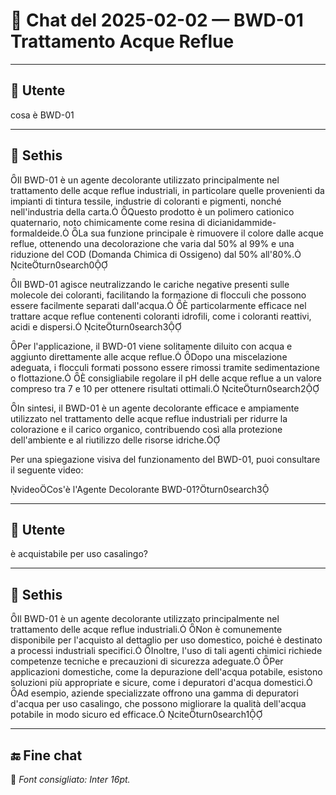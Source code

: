 # 📅 Chat del 2025-02-02 — BWD-01 Trattamento Acque Reflue

---

## 👤 **Utente**

cosa è BWD-01

---

## 🤖 **Sethis**

Il BWD-01 è un agente decolorante utilizzato principalmente nel trattamento delle acque reflue industriali, in particolare quelle provenienti da impianti di tintura tessile, industrie di coloranti e pigmenti, nonché nell'industria della carta. Questo prodotto è un polimero cationico quaternario, noto chimicamente come resina di dicianidammide-formaldeide. La sua funzione principale è rimuovere il colore dalle acque reflue, ottenendo una decolorazione che varia dal 50% al 99% e una riduzione del COD (Domanda Chimica di Ossigeno) dal 50% all'80%. citeturn0search0

Il BWD-01 agisce neutralizzando le cariche negative presenti sulle molecole dei coloranti, facilitando la formazione di flocculi che possono essere facilmente separati dall'acqua. È particolarmente efficace nel trattare acque reflue contenenti coloranti idrofili, come i coloranti reattivi, acidi e dispersi. citeturn0search3

Per l'applicazione, il BWD-01 viene solitamente diluito con acqua e aggiunto direttamente alle acque reflue. Dopo una miscelazione adeguata, i flocculi formati possono essere rimossi tramite sedimentazione o flottazione. È consigliabile regolare il pH delle acque reflue a un valore compreso tra 7 e 10 per ottenere risultati ottimali. citeturn0search2

In sintesi, il BWD-01 è un agente decolorante efficace e ampiamente utilizzato nel trattamento delle acque reflue industriali per ridurre la colorazione e il carico organico, contribuendo così alla protezione dell'ambiente e al riutilizzo delle risorse idriche.

Per una spiegazione visiva del funzionamento del BWD-01, puoi consultare il seguente video:

videoCos'è l'Agente Decolorante BWD-01?turn0search3

---

## 👤 **Utente**

è acquistabile per uso casalingo?

---

## 🤖 **Sethis**

Il BWD-01 è un agente decolorante utilizzato principalmente nel trattamento delle acque reflue industriali. Non è comunemente disponibile per l'acquisto al dettaglio per uso domestico, poiché è destinato a processi industriali specifici. Inoltre, l'uso di tali agenti chimici richiede competenze tecniche e precauzioni di sicurezza adeguate. Per applicazioni domestiche, come la depurazione dell'acqua potabile, esistono soluzioni più appropriate e sicure, come i depuratori d'acqua domestici. Ad esempio, aziende specializzate offrono una gamma di depuratori d'acqua per uso casalingo, che possono migliorare la qualità dell'acqua potabile in modo sicuro ed efficace. citeturn0search1

---

## 🔚 Fine chat

📌 *Font consigliato: Inter 16pt.*
